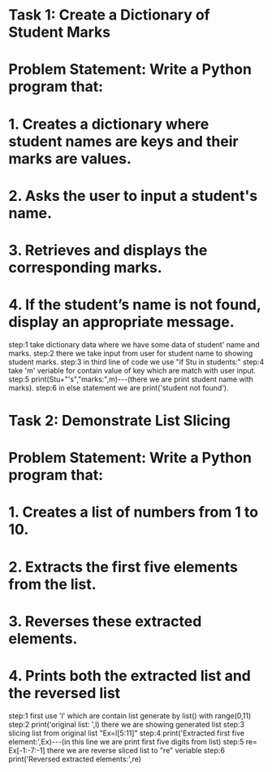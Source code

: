# Task 1: Create a Dictionary of Student Marks

# Problem Statement: Write a Python program that:
# 1.   Creates a dictionary where student names are keys and their marks are values.
# 2.   Asks the user to input a student's name.
# 3.   Retrieves and displays the corresponding marks.
# 4.   If the student’s name is not found, display an appropriate message.

step:1 take dictionary data where we have some data of student' name and marks.
step:2 there we take input from user for student name to showing student marks. 
step:3 in third line of code we use "if Stu in students:"
step:4 take 'm' veriable for contain value of key which are match with user input.
step:5 print(Stu+"'s","marks:",m)---(there we are print student name with marks).
step:6 in else statement we are print('student not found').


# Task 2: Demonstrate List Slicing 
# Problem Statement: Write a Python program that:
# 1.   Creates a list of numbers from 1 to 10.
# 2.   Extracts the first five elements from the list.
# 3.   Reverses these extracted elements.
# 4.   Prints both the extracted list and the reversed list

step:1 first use 'l' which are contain list generate by list() with range(0,11)
step:2 print('original list: ',l) there we  are showing generated list
step:3 slicing list from original list "Ex=l[5:11]"
step:4 print('Extracted first five element:',Ex)---(in this line we are print first five digits from list)
step:5 re= Ex[-1:-7:-1] there we are reverse sliced list to "re" veriable
step:6 print('Reversed extracted elements:',re) 
